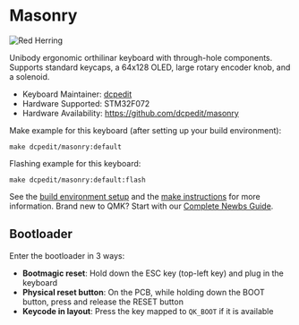 # Masonry

![Red Herring](https://i.imgur.com/b6lKmW0h.jpg)

Unibody ergonomic orthilinar keyboard with through-hole components.  Supports standard keycaps, a 64x128 OLED, large rotary encoder knob, and a solenoid.

* Keyboard Maintainer: [dcpedit](https://github.com/dcpedit)
* Hardware Supported: STM32F072
* Hardware Availability: https://github.com/dcpedit/masonry

Make example for this keyboard (after setting up your build environment):

    make dcpedit/masonry:default

Flashing example for this keyboard:

    make dcpedit/masonry:default:flash

See the [build environment setup](https://docs.qmk.fm/#/getting_started_build_tools) and the [make instructions](https://docs.qmk.fm/#/getting_started_make_guide) for more information. Brand new to QMK? Start with our [Complete Newbs Guide](https://docs.qmk.fm/#/newbs).

## Bootloader

Enter the bootloader in 3 ways:

* **Bootmagic reset**: Hold down the ESC key (top-left key) and plug in the keyboard
* **Physical reset button**: On the PCB, while holding down the BOOT button, press and release the RESET button
* **Keycode in layout**: Press the key mapped to `QK_BOOT` if it is available